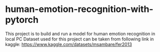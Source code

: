 # human-emotion-recognition-with-pytorch
This project is to build and run a model for human emotion recognition in local PC 
Dataset used for this project can be taken from following link in kaggle:
https://www.kaggle.com/datasets/msambare/fer2013
